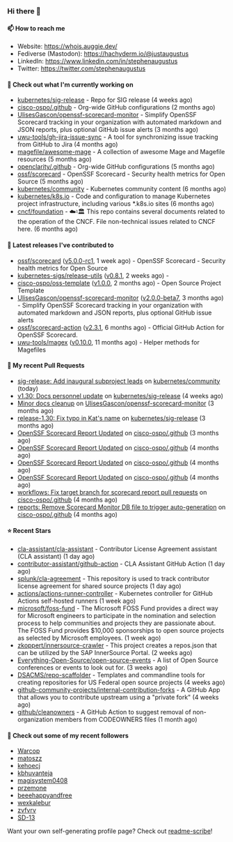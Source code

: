 ### Hi there 👋

#### 📫 How to reach me

- Website: https://whois.auggie.dev/
- Fediverse (Mastodon): https://hachyderm.io/@justaugustus
- LinkedIn: https://www.linkedin.com/in/stephenaugustus
- Twitter: https://twitter.com/stephenaugustus

#### 👷 Check out what I'm currently working on

- [kubernetes/sig-release](https://github.com/kubernetes/sig-release) - Repo for SIG release (4 weeks ago)
- [cisco-ospo/.github](https://github.com/cisco-ospo/.github) - Org-wide GitHub configurations (2 months ago)
- [UlisesGascon/openssf-scorecard-monitor](https://github.com/UlisesGascon/openssf-scorecard-monitor) - Simplify OpenSSF Scorecard tracking in your organization with automated markdown and JSON reports, plus optional GitHub issue alerts (3 months ago)
- [uwu-tools/gh-jira-issue-sync](https://github.com/uwu-tools/gh-jira-issue-sync) - A tool for synchronizing issue tracking from GitHub to Jira (4 months ago)
- [magefile/awesome-mage](https://github.com/magefile/awesome-mage) - A collection of awesome Mage and Magefile resources (5 months ago)
- [openclarity/.github](https://github.com/openclarity/.github) - Org-wide GitHub configurations (5 months ago)
- [ossf/scorecard](https://github.com/ossf/scorecard) - OpenSSF Scorecard - Security health metrics for Open Source (5 months ago)
- [kubernetes/community](https://github.com/kubernetes/community) - Kubernetes community content (6 months ago)
- [kubernetes/k8s.io](https://github.com/kubernetes/k8s.io) - Code and configuration to manage Kubernetes project infrastructure, including various *.k8s.io sites (6 months ago)
- [cncf/foundation](https://github.com/cncf/foundation) - ☁️♮🏛 This repo contains several documents related to the operation of the CNCF. File non-technical issues related to CNCF here. (6 months ago)

#### 🔭 Latest releases I've contributed to

- [ossf/scorecard](https://github.com/ossf/scorecard) ([v5.0.0-rc1](https://github.com/ossf/scorecard/releases/tag/v5.0.0-rc1), 1 week ago) - OpenSSF Scorecard - Security health metrics for Open Source
- [kubernetes-sigs/release-utils](https://github.com/kubernetes-sigs/release-utils) ([v0.8.1](https://github.com/kubernetes-sigs/release-utils/releases/tag/v0.8.1), 2 weeks ago) - 
- [cisco-ospo/oss-template](https://github.com/cisco-ospo/oss-template) ([v1.0.0](https://github.com/cisco-ospo/oss-template/releases/tag/v1.0.0), 2 months ago) - Open Source Project Template
- [UlisesGascon/openssf-scorecard-monitor](https://github.com/UlisesGascon/openssf-scorecard-monitor) ([v2.0.0-beta7](https://github.com/UlisesGascon/openssf-scorecard-monitor/releases/tag/v2.0.0-beta7), 3 months ago) - Simplify OpenSSF Scorecard tracking in your organization with automated markdown and JSON reports, plus optional GitHub issue alerts
- [ossf/scorecard-action](https://github.com/ossf/scorecard-action) ([v2.3.1](https://github.com/ossf/scorecard-action/releases/tag/v2.3.1), 6 months ago) - Official GitHub Action for OpenSSF Scorecard.
- [uwu-tools/magex](https://github.com/uwu-tools/magex) ([v0.10.0](https://github.com/uwu-tools/magex/releases/tag/v0.10.0), 11 months ago) - Helper methods for Magefiles

#### 🔨 My recent Pull Requests

- [sig-release: Add inaugural subproject leads](https://github.com/kubernetes/community/pull/7839) on [kubernetes/community](https://github.com/kubernetes/community) (today)
- [v1.30: Docs personnel update](https://github.com/kubernetes/sig-release/pull/2458) on [kubernetes/sig-release](https://github.com/kubernetes/sig-release) (4 weeks ago)
- [Minor docs cleanup](https://github.com/UlisesGascon/openssf-scorecard-monitor/pull/72) on [UlisesGascon/openssf-scorecard-monitor](https://github.com/UlisesGascon/openssf-scorecard-monitor) (3 months ago)
- [release-1.30: Fix typo in Kat&#39;s name](https://github.com/kubernetes/sig-release/pull/2406) on [kubernetes/sig-release](https://github.com/kubernetes/sig-release) (3 months ago)
- [OpenSSF Scorecard Report Updated](https://github.com/cisco-ospo/.github/pull/53) on [cisco-ospo/.github](https://github.com/cisco-ospo/.github) (3 months ago)
- [OpenSSF Scorecard Report Updated](https://github.com/cisco-ospo/.github/pull/47) on [cisco-ospo/.github](https://github.com/cisco-ospo/.github) (4 months ago)
- [OpenSSF Scorecard Report Updated](https://github.com/cisco-ospo/.github/pull/45) on [cisco-ospo/.github](https://github.com/cisco-ospo/.github) (4 months ago)
- [OpenSSF Scorecard Report Updated](https://github.com/cisco-ospo/.github/pull/40) on [cisco-ospo/.github](https://github.com/cisco-ospo/.github) (4 months ago)
- [workflows: Fix target branch for scorecard report pull requests](https://github.com/cisco-ospo/.github/pull/39) on [cisco-ospo/.github](https://github.com/cisco-ospo/.github) (4 months ago)
- [reports: Remove Scorecard Monitor DB file to trigger auto-generation](https://github.com/cisco-ospo/.github/pull/38) on [cisco-ospo/.github](https://github.com/cisco-ospo/.github) (4 months ago)

#### ⭐ Recent Stars

- [cla-assistant/cla-assistant](https://github.com/cla-assistant/cla-assistant) - Contributor License Agreement assistant (CLA assistant) (1 day ago)
- [contributor-assistant/github-action](https://github.com/contributor-assistant/github-action) - CLA Assistant GitHub Action (1 day ago)
- [splunk/cla-agreement](https://github.com/splunk/cla-agreement) - This repository is used to track contributor license agreement for shared source projects (1 day ago)
- [actions/actions-runner-controller](https://github.com/actions/actions-runner-controller) - Kubernetes controller for GitHub Actions self-hosted runners (1 week ago)
- [microsoft/foss-fund](https://github.com/microsoft/foss-fund) - The Microsoft FOSS Fund provides a direct way for Microsoft engineers to participate in the nomination and selection process to help communities and projects they are passionate about. The FOSS Fund provides $10,000 sponsorships to open source projects as selected by Microsoft employees. (1 week ago)
- [zkoppert/innersource-crawler](https://github.com/zkoppert/innersource-crawler) - This project creates a repos.json that can be utilized by the SAP InnerSource Portal. (2 weeks ago)
- [Everything-Open-Source/open-source-events](https://github.com/Everything-Open-Source/open-source-events) - A list of Open Source conferences or events to look out for. (3 weeks ago)
- [DSACMS/repo-scaffolder](https://github.com/DSACMS/repo-scaffolder) - Templates and commandline tools for creating repositories for US Federal open source projects  (4 weeks ago)
- [github-community-projects/internal-contribution-forks](https://github.com/github-community-projects/internal-contribution-forks) - A GitHub App that allows you to contribute upstream using a &#34;private fork&#34; (4 weeks ago)
- [github/cleanowners](https://github.com/github/cleanowners) - A GitHub Action to suggest removal of non-organization members from CODEOWNERS files (1 month ago)

#### 👯 Check out some of my recent followers

- [Warcop](https://github.com/Warcop)
- [matoszz](https://github.com/matoszz)
- [kehoecj](https://github.com/kehoecj)
- [kbhuvanteja](https://github.com/kbhuvanteja)
- [magisystem0408](https://github.com/magisystem0408)
- [przemone](https://github.com/przemone)
- [beeehappyandfree](https://github.com/beeehappyandfree)
- [wexkalebur](https://github.com/wexkalebur)
- [zvfvrv](https://github.com/zvfvrv)
- [SD-13](https://github.com/SD-13)

Want your own self-generating profile page? Check out [readme-scribe](https://github.com/muesli/readme-scribe)!
